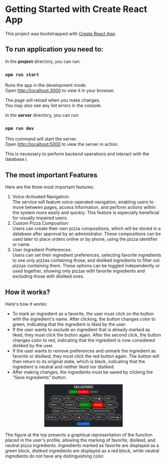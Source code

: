 # Getting Started with Create React App

This project was bootstrapped with [Create React App](https://github.com/facebook/create-react-app).

## To run application you need to:

In the **project** directory, you can run:

### `npm run start`

Runs the app in the development mode.\
Open [http://localhost:3000](http://localhost:3000) to view it in your browser.

The page will reload when you make changes.\
You may also see any lint errors in the console.

In the **server** directory, you can run:

### `npm run dev`

This command will start the server.\
Open [http://localhost:5000](http://localhost:5000) to view the server in action.

This is necessary to perform backend operations and interact with the database.\


## The most important Features

Here are the three most important features:

<ol>
<li>Voice-Activated Navigation:</li>
The service will feature voice-operated navigation, enabling users to move between pages, access information, and perform actions within the system more easily and quickly. This feature is especially beneficial for visually impaired users.
<li>Custom Pizza Composition:</li>
Users can create their own pizza compositions, which will be stored in a database after approval by an administrator. These compositions can be used later to place orders online or by phone, using the pizza identifier or name.
<li>User Ingredient Preferences:</li>
Users can set their ingredient preferences, selecting favorite ingredients to see only pizzas containing those, and disliked ingredients to filter out pizzas containing them. These options can be toggled independently or used together, showing only pizzas with favorite ingredients and excluding those with disliked ones.
</ol>

## How it works?

Here's how it works:

<ul>
<li>To mark an ingredient as a favorite, the user must click on the button with the ingredient's name. After clicking, the button changes color to green, indicating that the ingredient is liked by the user.</li>
<li> If the user wants to exclude an ingredient that is already marked as liked, they must click the button again. After the second click, the button changes color to red, indicating that the ingredient is now considered disliked by the user.</li>
<li>If the user wants to remove preferences and unmark the ingredient as favorite or disliked, they must click the red button again. The button will then return to its original state, which is black, indicating that the ingredient is neutral and neither liked nor disliked.</li>
<li>After making changes, the ingredients must be saved by clicking the "Save Ingredients" button.</li>
</ul>

<div align="center">
<img src="https://github.com/ThunderStorm24/Helpful_pizzeria/blob/thunder/PhotoReadMe/Ingredients.png" alt="Tekst alternatywny" width="50%" height="auto">
</div>


The figure at the top presents a graphical representation of the function placed in the user's profile, allowing the marking of favorite, disliked, and neutral pizza ingredients. Ingredients marked as favorite are displayed as a green block, disliked ingredients are displayed as a red block, while neutral ingredients do not have any distinguishing color.